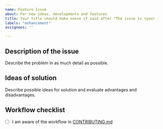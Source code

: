 ```yaml
---
name: Feature Issue
about: For new ideas, developments and features
title: Your title should make sense if said after "The issue is <your issue title>"
labels: "enhancement"
assignees: ''

---
```


## Description of the issue

Describe the problem in as much detail as possible. 

## Ideas of solution

Describe possible ideas for solution and evaluate advantages and disadvantages.

## Workflow checklist
- [ ] I am aware of the workflow in [CONTRIBUTING.md](CONTRIBUTING.md)
